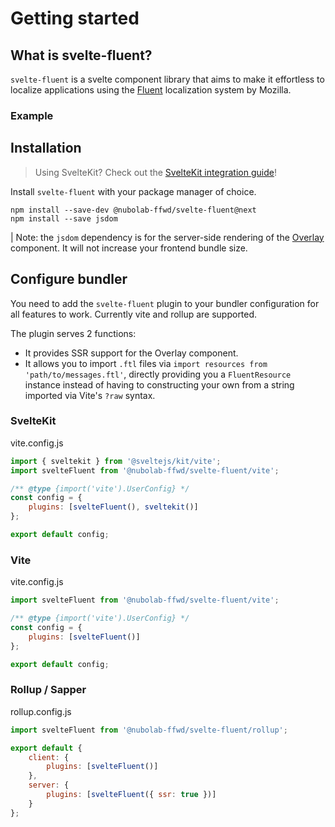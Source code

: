 <script lang="ts">
	import { base } from '$app/paths'
	import Example from '$site/examples/frontpage/Example.svelte';
</script>

# Getting started

## What is svelte-fluent?

`svelte-fluent` is a svelte component library that aims to make it effortless to localize applications using
the [Fluent](https://projectfluent.org/) localization system by Mozilla.

### Example

<Example />

## Installation

> Using SvelteKit? Check out the [SvelteKit integration guide]({base}/docs/integration#sveltekit)!

Install `svelte-fluent` with your package manager of choice.

```
npm install --save-dev @nubolab-ffwd/svelte-fluent@next
npm install --save jsdom
```

| Note: the `jsdom` dependency is for the server-side rendering of the [Overlay](/docs/reference/Overlay/) component. It will not increase your frontend bundle size.

## Configure bundler

You need to add the `svelte-fluent` plugin to your bundler configuration for all features to work.
Currently vite and rollup are supported.

The plugin serves 2 functions:

* It provides SSR support for the Overlay component.
* It allows you to import `.ftl` files via `import resources from 'path/to/messages.ftl'`, directly providing you a `FluentResource` instance instead of having to constructing your own from a string imported via Vite's `?raw` syntax.

### SvelteKit

vite.config.js

```js
import { sveltekit } from '@sveltejs/kit/vite';
import svelteFluent from '@nubolab-ffwd/svelte-fluent/vite';

/** @type {import('vite').UserConfig} */
const config = {
	plugins: [svelteFluent(), sveltekit()]
};

export default config;
```

### Vite

vite.config.js

```js
import svelteFluent from '@nubolab-ffwd/svelte-fluent/vite';

/** @type {import('vite').UserConfig} */
const config = {
	plugins: [svelteFluent()]
};

export default config;
```

### Rollup / Sapper

rollup.config.js

```js
import svelteFluent from '@nubolab-ffwd/svelte-fluent/rollup';

export default {
	client: {
		plugins: [svelteFluent()]
	},
	server: {
		plugins: [svelteFluent({ ssr: true })]
	}
};
```
